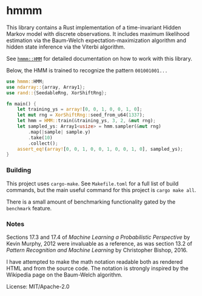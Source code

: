 # hmmm

This library contains a Rust implementation of a time-invariant Hidden Markov model with
discrete observations. It includes maximum likelihood estimation via the Baum-Welch
expectation-maximization algorithm and hidden state inference via the Viterbi algorithm.

See [`hmmm::HMM`](struct.HMM.html) for detailed documentation on how to work with this library.

Below, the HMM is trained to recognize the pattern `001001001...`

```rust
use hmmm::HMM;
use ndarray::{array, Array1};
use rand::{SeedableRng, XorShiftRng};

fn main() {
    let training_ys = array![0, 0, 1, 0, 0, 1, 0];
    let mut rng = XorShiftRng::seed_from_u64(1337);
    let hmm = HMM::train(&training_ys, 3, 2, &mut rng);
    let sampled_ys: Array1<usize> = hmm.sampler(&mut rng)
        .map(|sample| sample.y)
        .take(10)
        .collect();
    assert_eq!(array![0, 0, 1, 0, 0, 1, 0, 0, 1, 0], sampled_ys);
}
```

### Building

This project uses `cargo-make`. See `Makefile.toml` for a full list of build commands, but the
main useful command for this project is `cargo make all`.

There is a small amount of benchmarking functionality gated by the `benchmark` feature.

### Notes

Sections 17.3 and 17.4 of *Machine Learning a Probabilistic Perspective* by Kevin Murphy, 2012
were invaluable as a reference, as was section 13.2 of *Pattern Recognition and Machine
Learning* by Christopher Bishop, 2016.

I have attempted to make the math notation readable both as rendered HTML and from the source
code. The notation is strongly inspired by the Wikipedia page on the Baum-Welch algorithm.

License: MIT/Apache-2.0
